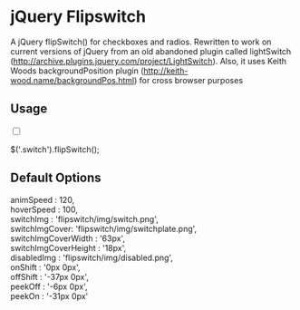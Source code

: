 jQuery Flipswitch
=================

A jQuery flipSwitch() for checkboxes and radios. Rewritten to work on current versions of jQuery from an old abandoned
plugin called lightSwitch (http://archive.plugins.jquery.com/project/LightSwitch). Also, it uses Keith Woods
backgroundPosition plugin (http://keith-wood.name/backgroundPos.html) for cross browser purposes

Usage
-----

<input type="checkbox" id="1" class="switch" />

$('.switch').flipSwitch();

Default Options
---------------

animSpeed : 120,<br />
hoverSpeed : 100,<br />
switchImg : 'flipswitch/img/switch.png',<br />
switchImgCover: 'flipswitch/img/switchplate.png',<br />
switchImgCoverWidth : '63px',<br />
switchImgCoverHeight : '18px',<br />
disabledImg : 'flipswitch/img/disabled.png',<br />
onShift : '0px 0px',<br />
offShift : '-37px 0px',<br />
peekOff : '-6px 0px',<br />
peekOn : '-31px 0px'<br />


